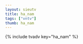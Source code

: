 ```yaml
--- 
layout: sieutv
title: ha_nam
tags: ["vntv"]
thumb: ha_nam
---
```

{% include tvadv key="ha_nam" %}
